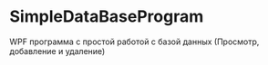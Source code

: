 # SimpleDataBaseProgram
WPF программа с простой работой с базой данных (Просмотр, добавление и удаление)
